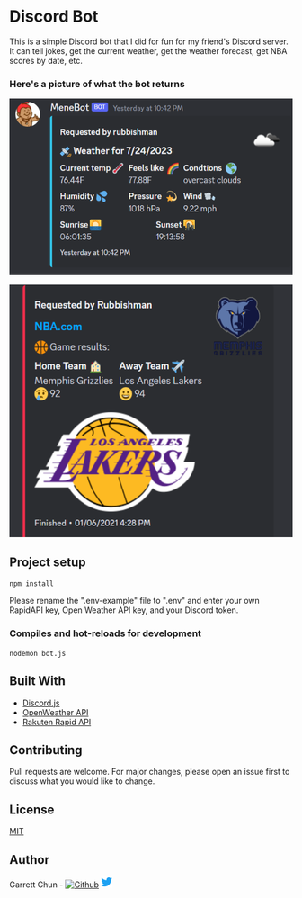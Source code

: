 # Discord Bot

This is a simple Discord bot that I did for fun for my friend's Discord server. It can tell jokes, get the current weather, get the weather forecast, get NBA scores by date, etc.

### Here's a picture of what the bot returns

![WeatherForecast](./src/weatherScreenshot.png)

![NBAResults](./src/NBAScreenshot.png)

## Project setup

```
npm install
```

Please rename the ".env-example" file to ".env" and enter your own RapidAPI key, Open Weather API key, and your Discord token.

### Compiles and hot-reloads for development

```
nodemon bot.js
```

## Built With

- [Discord.js](https://discord.js.org/#/)
- [OpenWeather API](https://openweathermap.org/guide)
- [Rakuten Rapid API](https://english.api.rakuten.net/)

## Contributing

Pull requests are welcome. For major changes, please open an issue first to discuss what you would like to change.

## License

[MIT](https://choosealicense.com/licenses/mit/)

## Author

Garrett Chun - [![Github][1.1]][1] [![Twitter][1.2]][2]

[1.1]: http://i.imgur.com/9I6NRUm.png
[1.2]: ./src/twitter20.png
[1]: https://github.com/KapakahiCoder
[2]: http://www.twitter.com/KapakahiCoder
